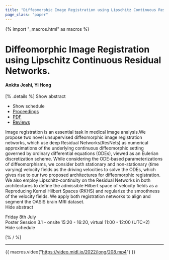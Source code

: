 ```yaml
---
title: "Diffeomorphic Image Registration using Lipschitz Continuous Residual Networks."
page_class: "paper"
---
```


{% import "_macros.html" as macros %}

# Diffeomorphic Image Registration using Lipschitz Continuous Residual Networks.

#### Ankita Joshi, Yi Hong

[% .details %]
<a class="toggle_visibility" data-selector=".abstract" data-level="3">Show abstract</a>
- <a class="toggle_visibility" data-selector=".schedule" data-level="3">Show schedule</a>
- <a href="">Proceedings</a>
- <a href="https://openreview.net/pdf?id=AREzZY5zASj">PDF</a>
- <a href="https://openreview.net/forum?id=AREzZY5zASj">Reviews</a>

<p>
    <span class="abstract">
        Image registration is an essential task in medical image analysis.We propose two novel unsupervised diffeomorphic image registration networks, which use deep Residual Networks(ResNets) as numerical approximations of the underlying continuous diffeomorphic setting governed by ordinary differential equations (ODEs), viewed as an Eulerian discretization scheme. While considering the ODE-based parameterizations of diffeomorphisms, we consider both stationary and non-stationary (time varying) velocity fields as the driving velocities to solve the ODEs, which gives rise to our two proposed architectures for diffeomorphic registration. We also employ Lipschitz-continuity on the Residual Networks in both architectures to define the admissible Hilbert space of velocity fields as a Reproducing Kernel Hilbert Spaces (RKHS) and regularize the smoothness of the velocity fields. We apply both registration networks to align and segment the OASIS brain MRI dataset.
        <br>
        <span class="actions"><a class="toggle_visibility" data-level="2">Hide abstract</a></span>
    </span>
</p>

<p>
    <span class="schedule">
        Friday 8th July<br>Poster Session 3.1 - onsite 15:20 - 16:20, virtual 11:00 - 12:00 (UTC+2)
        <br>
        <span class="actions"><a class="toggle_visibility" data-level="2">Hide schedule</a></span>
    </span>
</p>

[% / %]


---
{{ macros.video("https://video.midl.io/2022/long/208.mp4") }}

